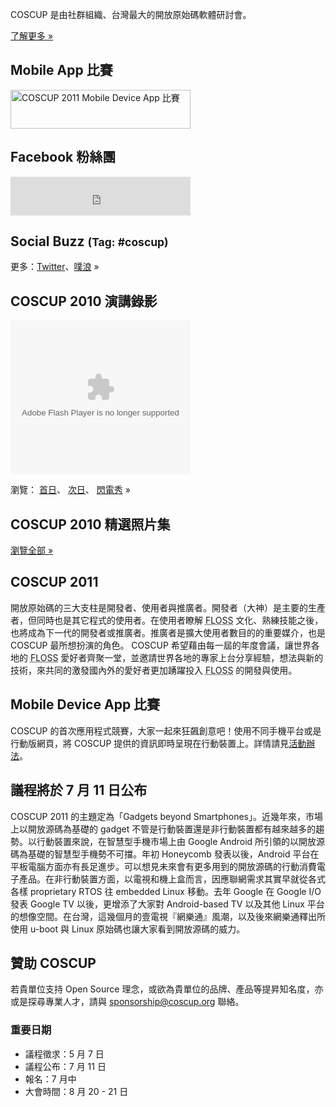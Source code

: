 <div id="sidebar2">
	<div class="intro hideInMobile">
		<p>COSCUP 是由社群組織、台灣最大的開放原始碼軟體研討會。</p>
		<p class="more"><a href="about/">了解更多 »</a></p>
	</div>
	<h2 class="hideInMobile">Mobile App 比賽</h2>
	<p class="banner"><a target="_blank" href="http://blog.coscup.org/2011/06/coscup-2011-mobile-device-app.html"><img src="/2011/logos/mobile-app-banner.png" style="width: 288px; height: 62px" title="COSCUP 2011 Mobile Device App 比賽" /></a></p>
	<div class="hideInMobile">
		<h2>Facebook 粉絲團</h2>
		<iframe src="https://www.facebook.com/plugins/likebox.php?href=https%3A%2F%2Fwww.facebook.com%2Fcoscup&amp;width=288&amp;colorscheme=light&amp;show_faces=false&amp;stream=false&amp;header=true&amp;height=62" scrolling="no" frameborder="0" style="border:none; overflow:hidden; width:288px; height:62px; background-color: #fff"></iframe>
	</div>
	<div id="ipv6block" class="hideInMobile">
	</div>
	<h2 class="hideInMobile">Social Buzz <small>(Tag: #coscup)</small></h2>
	<div class="socialbuzz hideInMobile"></div>
	<p class="more hideInMobile">更多：<a href="https://search.twitter.com/search?q=coscup+OR+from%3Acoscup">Twitter</a>、<a href="http://www.plurk.com/psearch#q=COSCUP">噗浪</a> »</p>
	<div class="hideInMobile">
		<h2>COSCUP 2010 演講錄影</h2>
		<object width="288" height="246" class="video">
		  <param name="movie" value="http://www.youtube.com/p/74F06EB83BBBC445?hl=zh_TW&amp;fs=1"/>
		  <param name="allowFullScreen" value="true"/>
		  <param name="allowscriptaccess" value="always"/>
		  <embed src="http://www.youtube.com/p/74F06EB83BBBC445?hl=zh_TW&amp;fs=1" type="application/x-shockwave-flash" width="288" height="246" allowscriptaccess="always" allowfullscreen="true"></embed>
		</object>
		<p class="more">瀏覽：
			<a href="http://www.youtube.com/view_play_list?p=6B44377354D83D41">首日</a>、
			<a href="http://www.youtube.com/view_play_list?p=31632A9DC6140024">次日</a>、 
			<a href="http://www.youtube.com/view_play_list?p=C56D2E96312D2A53">閃電秀</a> »
		</p>
	</div>
	<h2 class="hideInMobile">COSCUP 2010 精選照片集</h2>
	<div class="images hideInMobile"></div>
	<p class="more hideInMobile"><a href="http://www.flickr.com/groups/coscup2010-selection/pool/">瀏覽全部 »</a></p>
</div>

## COSCUP 2011

開放原始碼的三大支柱是開發者、使用者與推廣者。開發者（大神）是主要的生產者，但同時也是其它程式的使用者。在使用者瞭解 <abbr title="自由與開放原始碼軟體">FLOSS</abbr> 文化、熟練技能之後，也將成為下一代的開發者或推廣者。推廣者是擴大使用者數目的的重要媒介，也是 COSCUP 最所想扮演的角色。 COSCUP 希望藉由每一屆的年度會議，讓世界各地的 <abbr title="自由與開放原始碼軟體">FLOSS</abbr> 愛好者齊聚一堂，並邀請世界各地的專家上台分享經驗，想法與新的技術，來共同的激發國內外的愛好者更加踴躍投入 <abbr title="自由與開放原始碼軟體">FLOSS</abbr> 的開發與使用。

## Mobile Device App 比賽

COSCUP 的首次應用程式競賽，大家一起來狂飆創意吧！使用不同手機平台或是行動版網頁，將 COSCUP 提供的資訊即時呈現在行動裝置上。詳情請見[活動辦法](http://blog.coscup.org/2011/06/coscup-2011-mobile-device-app.html)。


## 議程將於 7 月 11 日公布

COSCUP 2011 的主題定為「Gadgets beyond Smartphones」。近幾年來，市場上以開放源碼為基礎的 gadget
不管是行動裝置還是非行動裝置都有越來越多的趨勢。以行動裝置來說，在智慧型手機市場上由 Google Android
所引領的以開放源碼為基礎的智慧型手機勢不可擋。年初 Honeycomb 發表以後，Android
平台在平板電腦方面亦有長足進步。可以想見未來會有更多用到的開放源碼的行動消費電子產品。在非行動裝置方面，以電視和機上盒而言，因應聯網需求其實早就從各式各樣
proprietary RTOS 往 embedded Linux 移動。去年 Google 在 Google I/O 發表 Google TV
以後，更增添了大家對 Android-based TV 以及其他 Linux
平台的想像空間。在台灣，這幾個月的壹電視『網樂通』風潮，以及後來網樂通釋出所使用 u-boot 與 Linux 原始碼也讓大家看到開放源碼的威力。

## 贊助 COSCUP

若貴單位支持 Open Source 理念，或欲為貴單位的品牌、產品等提昇知名度，亦或是探尋專業人才，請與 <sponsorship@coscup.org> 聯絡。

### 重要日期

* 議程徵求：5 月 7 日
* 議程公布：7 月 11 日
* 報名：7 月中
* 大會時間：8 月 20 - 21 日
